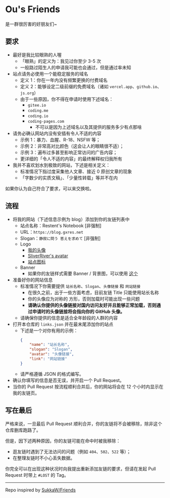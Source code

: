 # Ou's Friends

是一群很厉害的好朋友们~

## 要求

- 最好是我比较眼熟的人喔
  - 「眼熟」的定义为：我见过你至少 3-5 次
  - 一般路过陌生人的申请我可能也会通过，但是通过率未知
- 站点请务必使用一个能稳定服务的域名
  - 定义 1：你在一年内没有频繁更换的付费域名
  - 定义 2：能够设定二级前缀的免费域名（诸如 `vercel.app`、`github.io`、`js.org`）
  - 由于一些原因，你不得在申请时使用下述域名：
    - `gitee.io`
    - `coding.me`
    - `coding.io`
    - `coding-pages.com`
      - 不可以是因为上述域名以及其提供的服务多少有点那啥  
- 请务必确认网站内没有安插有令人不适的内容
  - 示例 1：暴力、血腥、R-18、NSFW 等；
  - 示例 2：非常高对比颜色（这会让人的眼睛很不适）；
  - 示例 3：遍布过多甚至影响正常访问的广告内容；
  - 更详细的「令人不适的内容」的最终解释权归我所有
- 我并不喜欢划水到极致的网站，下述是相关定义：
  - 标准情况下指过度采集他人文章、接近 0 原创文章的现象
  - 「字数少的实质文稿」、「少量性转载」等并不在内
 
如果你认为自己符合了要求，可以来交换啦。
 
## 流程

- 将我的网站（下述信息示例为 blog）添加到你的友链列表中
  - 站点名称：Restent's Notebook [非强制]
  - URL：`https://blog.gxres.net`
  - Slogan：`静寂に問う 答えを求めて` [非强制]
  - Logo
    - [我的头像](https://library.gxres.net/images/icons/avatar.webp)
    - [SliverRiver's avatar](https://library.gxres.net/images/icons/SliverRiver.webp)
    - [站点图标](https://library.gxres.net/images/icons/favicon.webp)
  - Banner
    - 如果你的友链样式需要 Banner / 背景图，可以使用 [这个](https://library.gxres.net/images/profile.webp)
- 准备好你的网站信息
  - 标准情况下你需要提供 `站长名称`、`Slogan`、`头像链接` 和 `网站链接`
    - 在很久之前，出于一些方面考虑，目前友链 Title 只能使用站长名称
    - 你的头像应为对称的 方形，否则加载时可能出现一些问题
    - **请确认你提供的头像链接对国内访问友好并且能够正常加载，否则通过申请时的头像链接将会指向你的 GitHub 头像。**
  - 请确保你提供的信息是适合全年龄段的人群的内容
- 打开本仓库的 `links.json` 并在最末尾添加你的站点
  - 下述是一个对你有用的示例：
    ``` json
    {
        "name": "站长名称",
        "slogan": "Slogan",
        "avatar": "头像链接",
        "link": "网站链接"
    }
    ```
  - 请严格遵循 JSON 的格式编写。
- 确认你填写的信息是否无误，并开启一个 Pull Request。
- 当你的 Pull Request 按流程顺利合并后，你的网站将会在 12 个小时内显示在我的友链页。

## 写在最后

严格来说，一旦最后 Pull Request 顺利合并，你的友链将不会被移除，除非这个仓库删库跑路了。

但是，因下述两种原因，你的友链可能在命中时被我移除：
- 逛友链时遇到了无法访问的问题（例如 `404`、`502`、`522` 等）；
- 在整理友链时不小心丢失数据。

你完全可以在出现这种状况时向我提出重新添加友链的要求，但请在发起 Pull Request 时带上 `#LOST` 的 Tag。

---

Repo inspired by [SukkaW/Friends](https://github.com/SukkaW/Friends)
